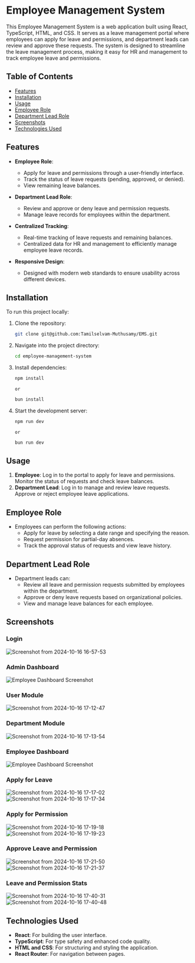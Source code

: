# Employee Management System

This Employee Management System is a web application built using React, TypeScript, HTML, and CSS. It serves as a leave management portal where employees can apply for leave and permissions, and department leads can review and approve these requests. The system is designed to streamline the leave management process, making it easy for HR and management to track employee leave and permissions.

## Table of Contents
- [Features](#features)
- [Installation](#installation)
- [Usage](#usage)
- [Employee Role](#employee-role)
- [Department Lead Role](#department-lead-role)
- [Screenshots](#screenshots)
- [Technologies Used](#technologies-used)

## Features
- **Employee Role**:
  - Apply for leave and permissions through a user-friendly interface.
  - Track the status of leave requests (pending, approved, or denied).
  - View remaining leave balances.

- **Department Lead Role**:
  - Review and approve or deny leave and permission requests.
  - Manage leave records for employees within the department.

- **Centralized Tracking**:
  - Real-time tracking of leave requests and remaining balances.
  - Centralized data for HR and management to efficiently manage employee leave records.

- **Responsive Design**:
  - Designed with modern web standards to ensure usability across different devices.

## Installation
To run this project locally:

1. Clone the repository:
    ```bash
    git clone git@github.com:Tamilselvam-Muthusamy/EMS.git
    ```

2. Navigate into the project directory:
    ```bash
    cd employee-management-system
    ```

3. Install dependencies:
    ```bash
    npm install
    ```
       or
    ```bash
    bun install
    ```

4. Start the development server:
    ```bash
    npm run dev
    ```
       or
    ```bash
    bun run dev
    ```

## Usage

1. **Employee**: Log in to the portal to apply for leave and permissions. Monitor the status of requests and check leave balances.
2. **Department Lead**: Log in to manage and review leave requests. Approve or reject employee leave applications.

## Employee Role

- Employees can perform the following actions:
  - Apply for leave by selecting a date range and specifying the reason.
  - Request permission for partial-day absences.
  - Track the approval status of requests and view leave history.

## Department Lead Role

- Department leads can:
  - Review all leave and permission requests submitted by employees within the department.
  - Approve or deny leave requests based on organizational policies.
  - View and manage leave balances for each employee.

## Screenshots

### Login
![Screenshot from 2024-10-16 16-57-53](https://github.com/user-attachments/assets/80d399e4-5b71-4238-8d2c-4653c0d03f2a)

### Admin Dashboard
![Employee Dashboard Screenshot](https://github.com/user-attachments/assets/employee-dashboard.png)

### User Module
![Screenshot from 2024-10-16 17-12-47](https://github.com/user-attachments/assets/bd02784d-012c-4e74-a11e-6166bc60aa9f)

### Department Module
![Screenshot from 2024-10-16 17-13-54](https://github.com/user-attachments/assets/749c66ae-c552-4f82-9bb1-4c321ea2a40a)

### Employee Dashboard
![Employee Dashboard Screenshot](https://github.com/user-attachments/assets/employee-dashboard.png)

### Apply for Leave
![Screenshot from 2024-10-16 17-17-02](https://github.com/user-attachments/assets/dc897a08-ef1e-42e6-85e9-3a3f2f20cce5)
![Screenshot from 2024-10-16 17-17-34](https://github.com/user-attachments/assets/7361224c-7279-49e9-9a53-62142e9c7e7a)

### Apply for Permission
![Screenshot from 2024-10-16 17-19-18](https://github.com/user-attachments/assets/aa2de763-8b91-4ab2-b52c-8a63dec6a5a0)
![Screenshot from 2024-10-16 17-19-23](https://github.com/user-attachments/assets/4aff6d59-a1b5-4181-90ca-98d39175c540)

### Approve Leave and Permission
![Screenshot from 2024-10-16 17-21-50](https://github.com/user-attachments/assets/f2a385a7-b1f2-4dc0-8333-27187a3e9af7)
![Screenshot from 2024-10-16 17-21-37](https://github.com/user-attachments/assets/341961e6-8853-49f2-9e62-75459ef61f08)

### Leave and Permission Stats
![Screenshot from 2024-10-16 17-40-31](https://github.com/user-attachments/assets/79d8bdb9-76fa-4da7-9526-9c3f47aa2d1e)
![Screenshot from 2024-10-16 17-40-48](https://github.com/user-attachments/assets/441cd630-8ed3-441e-a823-c5aaee28574c)

## Technologies Used
- **React**: For building the user interface.
- **TypeScript**: For type safety and enhanced code quality.
- **HTML and CSS**: For structuring and styling the application.
- **React Router**: For navigation between pages.
